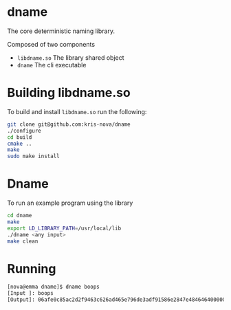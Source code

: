 # dname

The core deterministic naming library.

Composed of two components

 - `libdname.so` The library shared object
 - `dname` The cli executable
    
# Building libdname.so

To build and install `libdname.so` run the following:

```bash
git clone git@github.com:kris-nova/dname
./configure
cd build
cmake ..
make
sudo make install
```

# Dname

To run an example program using the library

```bash
cd dname
make
export LD_LIBRARY_PATH=/usr/local/lib
./dname <any input>
make clean
```

# Running

```bash
[nova@emma dname]$ dname boops
[Input ]: boops
[Output]: 06afe0c85ac2d2f9463c626ad465e796de3adf91586e2847e484646400000000
```